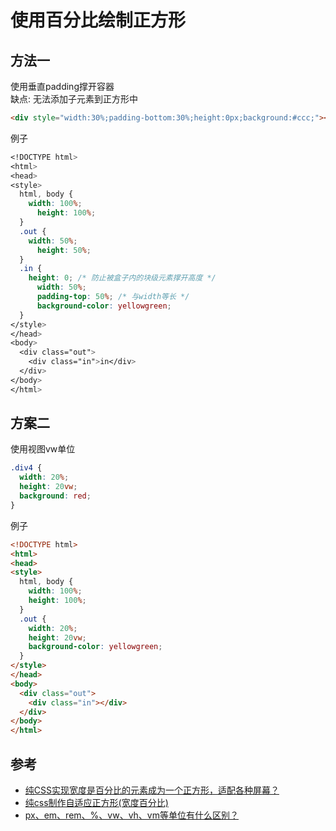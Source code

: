 # 使用百分比绘制正方形

## 方法一
使用垂直padding撑开容器  
缺点: 无法添加子元素到正方形中
```html
<div style="width:30%;padding-bottom:30%;height:0px;background:#ccc;"></div>
```
例子
```css
<!DOCTYPE html>
<html>
<head>
<style>
  html, body {
    width: 100%;
	  height: 100%;
  }
  .out {
    width: 50%;
	  height: 50%;
  }
  .in {
    height: 0; /* 防止被盒子内的块级元素撑开高度 */
	  width: 50%;
	  padding-top: 50%; /* 与width等长 */
	  background-color: yellowgreen;
  }
</style>
</head>
<body>
  <div class="out">
    <div class="in">in</div>
  </div>
</body>
</html>
```

## 方案二
使用视图vw单位
```css
.div4 {
  width: 20%;
  height: 20vw;
  background: red;
}
```
例子
```html
<!DOCTYPE html>
<html>
<head>
<style>
  html, body {
    width: 100%;
	height: 100%;
  }
  .out {
    width: 20%;
    height: 20vw;
	background-color: yellowgreen;
  }
</style>
</head>
<body>
  <div class="out">
    <div class="in"></div>
  </div>
</body>
</html>
```

## 参考
- [纯CSS实现宽度是百分比的元素成为一个正方形，适配各种屏幕？](https://segmentfault.com/q/1010000003373610)
- [纯css制作自适应正方形(宽度百分比)](https://blog.csdn.net/Candy_mi/article/details/80512599)
- [px、em、rem、%、vw、vh、vm等单位有什么区别？](https://blog.csdn.net/jnshu_it/article/details/77161717)
